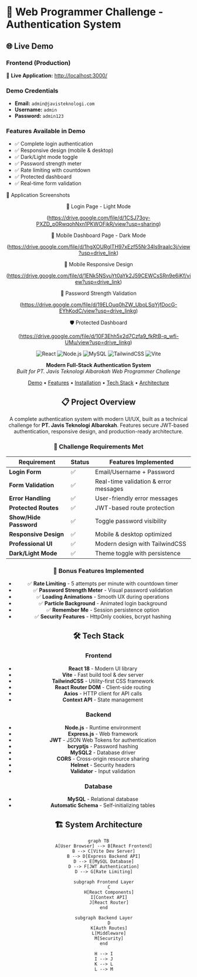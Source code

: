 # 🚀 Web Programmer Challenge - Authentication System

## 🌐 Live Demo

### Frontend (Production)
🔗 **Live Application:** [http://localhost:3000/](http://localhost:3000/)

### Demo Credentials
- **Email:** `admin@javisteknologi.com`
- **Username:** `admin`
- **Password:** `admin123`

### Features Available in Demo
- ✅ Complete login authentication
- ✅ Responsive design (mobile & desktop)
- ✅ Dark/Light mode toggle
- ✅ Password strength meter
- ✅ Rate limiting with countdown
- ✅ Protected dashboard
- ✅ Real-time form validation

📸 Application Screenshots
<div align="center">
🎨 Login Page - Light Mode

(https://drive.google.com/file/d/1CSJ73oy-PXZD_p0RwqohNxn1PKWOFjkR/view?usp=sharing)

🌙 Mobile Dashboard Page - Dark Mode

(https://drive.google.com/file/d/1hgXOURglTH97xEzf55Nr34Is9raaIc3j/view?usp=drive_link)

📱 Mobile Responsive Design

(https://drive.google.com/file/d/1ENk5NSvuYt0aYk2J59CEWCsSRn9e6iKf/view?usp=drive_link)

🔐 Password Strength Validation

(https://drive.google.com/file/d/19ELOuq0hZW_UboLSqYjfDocG-EYhKodC/view?usp=drive_linkg)

🛡️ Protected Dashboard

(https://drive.google.com/file/d/10F3Ehh5x2d7Czfa9_fkRtB-q_wfi-UMu/view?usp=drive_linkg)

<div align="center">

![React](https://img.shields.io/badge/React-18.2.0-61DAFB?logo=react)
![Node.js](https://img.shields.io/badge/Node.js-18+-339933?logo=node.js)
![MySQL](https://img.shields.io/badge/MySQL-8.0-4479A1?logo=mysql)
![TailwindCSS](https://img.shields.io/badge/TailwindCSS-3.3.0-06B6D4?logo=tailwindcss)
![Vite](https://img.shields.io/badge/Vite-4.5.0-646CFF?logo=vite)

**Modern Full-Stack Authentication System**  
*Built for PT. Javis Teknologi Albarokah Web Programmer Challenge*

[Demo](#-live-demo) • [Features](#-features) • [Installation](#-installation) • [Tech Stack](#-tech-stack) • [Architecture](#-architecture)

</div>

## 📋 Project Overview

A complete authentication system with modern UI/UX, built as a technical challenge for **PT. Javis Teknologi Albarokah**. Features secure JWT-based authentication, responsive design, and production-ready architecture.

### 🎯 Challenge Requirements Met

| Requirement | Status | Features Implemented |
|-------------|---------|---------------------|
| **Login Form** | ✅ | Email/Username + Password |
| **Form Validation** | ✅ | Real-time validation & error messages |
| **Error Handling** | ✅ | User-friendly error messages |
| **Protected Routes** | ✅ | JWT-based route protection |
| **Show/Hide Password** | ✅ | Toggle password visibility |
| **Responsive Design** | ✅ | Mobile & desktop optimized |
| **Professional UI** | ✅ | Modern design with TailwindCSS |
| **Dark/Light Mode** | ✅ | Theme toggle with persistence |

### 🚀 Bonus Features Implemented

- ✅ **Rate Limiting** - 5 attempts per minute with countdown timer
- ✅ **Password Strength Meter** - Visual password validation
- ✅ **Loading Animations** - Smooth UX during operations
- ✅ **Particle Background** - Animated login background
- ✅ **Remember Me** - Session persistence option
- ✅ **Security Features** - HttpOnly cookies, bcrypt hashing

## 🛠 Tech Stack

### Frontend
- **React 18** - Modern UI library
- **Vite** - Fast build tool & dev server
- **TailwindCSS** - Utility-first CSS framework
- **React Router DOM** - Client-side routing
- **Axios** - HTTP client for API calls
- **Context API** - State management

### Backend
- **Node.js** - Runtime environment
- **Express.js** - Web framework
- **JWT** - JSON Web Tokens for authentication
- **bcryptjs** - Password hashing
- **MySQL2** - Database driver
- **CORS** - Cross-origin resource sharing
- **Helmet** - Security headers
- **Validator** - Input validation

### Database
- **MySQL** - Relational database
- **Automatic Schema** - Self-initializing tables

## 🏗 System Architecture

```mermaid
graph TB
    A[User Browser] --> B[React Frontend]
    B --> C[Vite Dev Server]
    B --> D[Express Backend API]
    D --> E[MySQL Database]
    D --> F[JWT Authentication]
    D --> G[Rate Limiting]
    
    subgraph Frontend Layer
        C
        H[React Components]
        I[Context API]
        J[React Router]
    end
    
    subgraph Backend Layer
        D
        K[Auth Routes]
        L[Middleware]
        M[Security]
    end
    
    H --> I
    I --> J
    K --> L
    L --> M